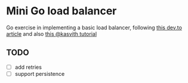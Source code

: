 # Mini Go load balancer

Go exercise in implementing a basic load balancer, following [this dev.to article](https://dev.to/bmf_san/implement-a-load-balancer-in-golang-8gj) and also [this @kasvith tutorial](https://kasvith.me/posts/lets-create-a-simple-lb-go/)


## TODO

- [ ] add retries
- [ ] support persistence